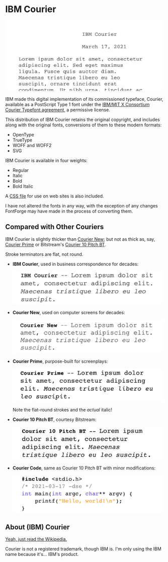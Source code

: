 # IBM Courier

![IBM Courier](images/ibm-courier.png)

IBM made this digital implementation of its commissioned typeface,
Courier, available as a PostScript Type 1 font under the [IBM/MIT X
Consortium Courier Typefont agreement](COPYRIGHT), a permissive
license.

This distribution of IBM Courier retains the original copyright, and
includes along with the original fonts, conversions of them to these
modern formats:

-   OpenType
-   TrueType
-   WOFF and WOFF2
-   SVG

IBM Courier is available in four weights:

-   Regular
-   Italic
-   Bold
-   Bold Italic

A [CSS file](fonts/IBM-Courier.css) for use on web sites is also
included.

I have not altered the fonts in any way, with the exception of any
changes FontForge may have made in the process of converting them.

## Compared with Other Couriers

IBM Courier is slightly thicker than [Courier
New](https://www.myfonts.com/fonts/mti/courier-new/); but not as thick
as, say, [Courier Prime](https://quoteunquoteapps.com/courierprime/)
or Bitstream's [Courier 10 Pitch
BT](https://www.myfonts.com/fonts/bitstream/courier-10-pitch/).

Stroke terminators are flat, not round.

-   **IBM Courier**, used in business correspondence for decades:

    ![IBM Courier](images/compare-ibm-courier.png)

-   **Courier New**, used on computer screens for decades:

    ![Courier New](images/compare-courier-new.png)

-   **Courier Prime**, purpose-built for screenplays:

    ![Courier Prime](images/compare-courier-prime.png)
    
    Note the flat-round strokes and the *actual* italic!

-   **Courier 10 Pitch BT**, courtesy Bitstream:

    ![Courier 10 Pitch BT](images/compare-courier-10-pitch-bt.png)

-   **Courier Code**, same as Courier 10 Pitch BT with minor modifications:

    ![Courier Code](images/compare-courier-code.png)

## About (IBM) Courier

[Yeah, just read the Wikipedia.](https://en.wikipedia.org/wiki/Courier_%28typeface%29)

Courier is not a registered trademark, though IBM is.  I'm only using
the IBM name because it's... IBM's product.
